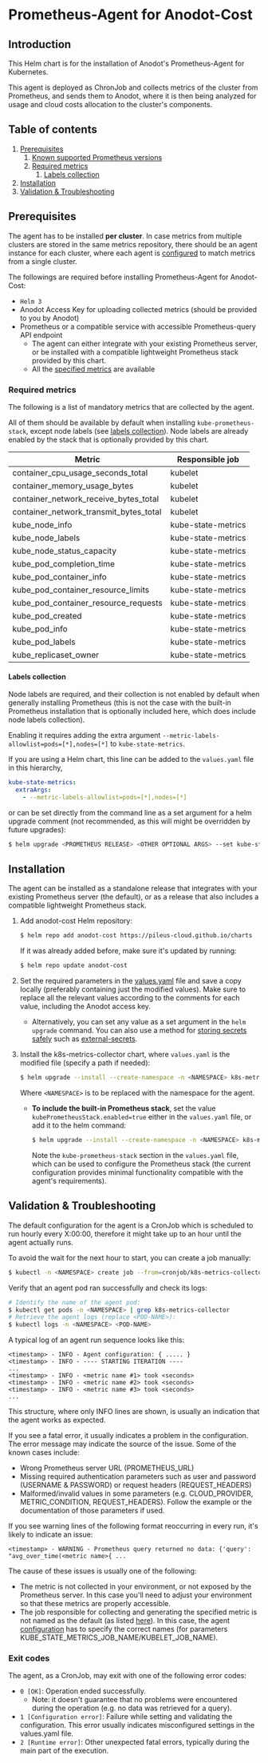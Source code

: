 # Prometheus-Agent for Anodot-Cost

## Introduction

This Helm chart is for the installation of Anodot's Prometheus-Agent for Kubernetes.

This agent is deployed as ChronJob and collects metrics of the cluster from Prometheus, and sends them to Anodot, where
it is then being analyzed for usage and cloud costs allocation to the cluster's components. 


## Table of contents

1. [Prerequisites](#prerequisites)
   1. [Known supported Prometheus versions](#known-supported-prometheus-versions)
   2. [Required metrics](#required-metrics)
      1. [Labels collection](#labels-collection)
2. [Installation](#installation)
3. [Validation & Troubleshooting](#validation--troubleshooting)

## Prerequisites

The agent has to be installed **per cluster**.  In case metrics from multiple clusters are stored in the same metrics repository, there should be an agent instance for each cluster, where each agent is [configured](values.yaml) to match metrics from a single cluster. 

The followings are required before installing Prometheus-Agent for Anodot-Cost:
- `Helm 3`
- Anodot Access Key for uploading collected metrics (should be provided to you by Anodot)
- Prometheus or a compatible service with accessible Prometheus-query API endpoint
  - The agent can either integrate with your existing Prometheus server, or be installed with a compatible lightweight Prometheus stack provided by this chart.
  - All the [specified metrics](#required-metrics) are available

### Required metrics

The following is a list of mandatory metrics that are collected by the agent.

All of them should be available by default when installing `kube-prometheus-stack`, except node labels (see [labels collection](#labels-collection)). Node labels are already enabled by the stack that is optionally provided by this chart.


| Metric                                 | Responsible job    |
|----------------------------------------|--------------------|
| container_cpu_usage_seconds_total      | kubelet            |
| container_memory_usage_bytes           | kubelet            |
| container_network_receive_bytes_total  | kubelet            |
| container_network_transmit_bytes_total | kubelet            |
| kube_node_info                         | kube-state-metrics |
| kube_node_labels                       | kube-state-metrics |
| kube_node_status_capacity              | kube-state-metrics |
| kube_pod_completion_time               | kube-state-metrics |
| kube_pod_container_info                | kube-state-metrics |
| kube_pod_container_resource_limits     | kube-state-metrics |
| kube_pod_container_resource_requests   | kube-state-metrics |
| kube_pod_created                       | kube-state-metrics |
| kube_pod_info                          | kube-state-metrics |
| kube_pod_labels                        | kube-state-metrics |
| kube_replicaset_owner                  | kube-state-metrics |


#### Labels collection
Node labels are required, and their collection is not enabled by default when generally installing Prometheus (this is not the case with the built-in Prometheus installation that is optionally included here, which does include node labels collection).

Enabling it requires adding the extra argument `--metric-labels-allowlist=pods=[*],nodes=[*]` to `kube-state-metrics`.

If you are using a Helm chart, this line can be added to the `values.yaml` file in this hierarchy,
```yaml
kube-state-metrics:
  extraArgs:
    - --metric-labels-allowlist=pods=[*],nodes=[*]
```
or can be set directly from the command line as a set argument for a helm upgrade comment (not recommended, as this will
might be overridden by future upgrades):
```bash
$ helm upgrade <PROMETHEUS RELEASE> <OTHER OPTIONAL ARGS> --set kube-state-metrics.extraArgs[0]=--metric-labels-allowlist=pods=[*],nodes=[*]
```


## Installation

The agent can be installed as a standalone release that integrates with your existing Prometheus server (the default), or as a release that also includes a compatible lightweight Prometheus stack.

1. Add anodot-cost Helm repository:
   ```bash
   $ helm repo add anodot-cost https://pileus-cloud.github.io/charts
   ```
   If it was already added before, make sure it's updated by running:
   ```bash
   $ helm repo update anodot-cost
   ```

2. Set the required parameters in the [values.yaml](values.yaml) file and save a copy locally (preferably containing just the modified values). Make sure to replace all the relevant values according to the comments for each value, including the Anodot access key.
   * Alternatively, you can set any value as a set argument in the `helm upgrade` command. You can also use a method for [storing secrets safely](storing-secrets.md) such as [external-secrets](https://external-secrets.io/).
    
3. Install the k8s-metrics-collector chart, where `values.yaml` is the modified file (specify a path if needed):
   ```bash
   $ helm upgrade --install --create-namespace -n <NAMESPACE> k8s-metrics-collector anodot-cost/k8s-metrics-collector -f values.yaml
   ```
   Where `<NAMESPACE>` is to be replaced with the namespace for the agent.
   
   * **To include the built-in Prometheus stack**, set the value `kubePrometheusStack.enabled=true` either in the `values.yaml` file, or add it to the helm command:
       ```bash
       $ helm upgrade --install --create-namespace -n <NAMESPACE> k8s-metrics-collector anodot-cost/k8s-metrics-collector -f values.yaml --set kubePrometheusStack.enabled=true
       ```
       Note the `kube-prometheus-stack` section in the `values.yaml` file, which can be used to configure the Prometheus stack (the current configuration provides minimal functionality compatible with the agent's requirements). 



## Validation & Troubleshooting
The default configuration for the agent is a CronJob which is scheduled to run hourly every X:00:00, therefore it might take up to an hour until the agent actually runs.

To avoid the wait for the next hour to start, you can create a job manually:
```bash
$ kubectl -n <NAMESPACE> create job --from=cronjob/k8s-metrics-collector k8s-metrics-collector-manual-run
```
Verify that an agent pod ran successfully and check its logs:
```bash
# Identify the name of the agent pod:
$ kubectl get pods -n <NAMESPACE> | grep k8s-metrics-collector
# Retrieve the agent logs (replace <POD-NAME>):
$ kubectl logs -n <NAMESPACE> <POD-NAME>
```
A typical log of an agent run sequence looks like this:
```
<timestamp> - INFO - Agent configuration: { ..... }
<timestamp> - INFO - ---- STARTING ITERATION ----
...
<timestamp> - INFO - <metric name #1> took <seconds>
<timestamp> - INFO - <metric name #2> took <seconds>
<timestamp> - INFO - <metric name #3> took <seconds>
...
```
This structure, where only INFO lines are shown, is usually an indication that the agent works as expected.

If you see a fatal error, it usually indicates a problem in the configuration. The error message may indicate the source of the issue. Some of the known cases include:
* Wrong Prometheus server URL (PROMETHEUS_URL)
* Missing required authentication parameters such as user and password (USERNAME & PASSWORD) or request headers (REQUEST_HEADERS)
* Malformed/invalid values in some parameters (e.g. CLOUD_PROVIDER, METRIC_CONDITION, REQUEST_HEADERS). Follow the example or the documentation of those parameters if used.

If you see warning lines of the following format reoccurring in every run, it's likely to indicate an issue:
```
<timestamp> - WARNING - Prometheus query returned no data: {'query': "avg_over_time(<metric name>{ ...
```
The cause of these issues is usually one of the following:
* The metric is not collected in your environment, or not exposed by the Prometheus server. In this case you'll need to adjust your environment so that these metrics are properly accessible.
* The job responsible for collecting and generating the specified metric is not named as the default (as listed [here](#required-metrics)). In this case, the agent [configuration](values.yaml) has to specify the correct names (for parameters KUBE_STATE_METRICS_JOB_NAME/KUBELET_JOB_NAME).

### Exit codes
The agent, as a CronJob, may exit with one of the following error codes:

* `0 [OK]`: Operation ended successfully.
  * Note: it doesn't guarantee that no problems were encountered during the operation (e.g. no data was retrieved for a query).
* `1 [Configuration error]`: Failure while setting and validating the configuration. This error usually indicates misconfigured settings in the values.yaml file.   
* `2 [Runtime error]`: Other unexpected fatal errors, typically during the main part of the execution.  